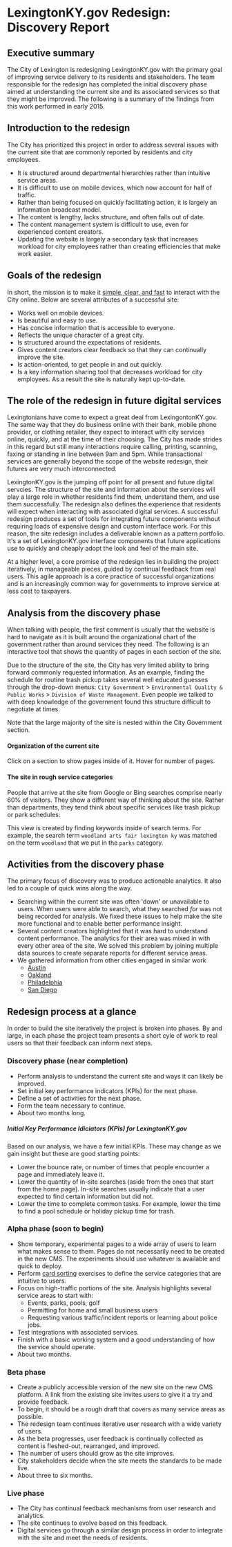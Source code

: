 <link rel="stylesheet" href="style.css">
<link rel="stylesheet" href="//maxcdn.bootstrapcdn.com/bootstrap/3.2.2/css/bootstrap.min.css" />


# LexingtonKY.gov Redesign: Discovery Report

## Executive summary

The City of Lexington is redesigning LexingtonKY.gov with the primary goal of improving service delivery to its residents and stakeholders. The team responsible for the redesign has completed the initial discovery phase aimed at understanding the current site and its associated services so that they might be improved. The following is a summary of the findings from this work performed in early 2015.

## Introduction to the redesign

The City has prioritized this project in order to address several issues with the current site that are commonly reported by residents and city employees. 

* It is structured around departmental hierarchies rather than intuitive service areas.
* It is difficult to use on mobile devices, which now account for half of traffic.
* Rather than being focused on quickly facilitating action, it is largely an information broadcast model.
* The content is lengthy, lacks structure, and often falls out of date.
* The content management system is difficult to use, even for experienced content creators.
* Updating the website is largely a secondary task that increases workload for city employees rather than creating efficiencies that make work easier.

## Goals of the redesign

In short, the mission is to make it [simple, clear, and fast](https://www.gov.uk/transformation) to interact with the City online. Below are several attributes of a successful site:

* Works well on mobile devices.
* Is beautiful and easy to use.
* Has concise information that is accessible to everyone.
* Reflects the unique character of a great city.
* Is structured around the expectations of residents.
* Gives content creators clear feedback so that they can continually improve the site.
* Is action-oriented, to get people in and out quickly.
* Is a key information sharing tool that decreases workload for city employees. As a result the site is naturally kept up-to-date.

## The role of the redesign in future digital services

Lexingtonians have come to expect a great deal from LexingontonKY.gov. The same way that they do business online with their bank, mobile phone provider, or clothing retailer, they expect to interact with city services online, quickly, and at the time of their choosing. The City has made strides in this regard but still many interactions require calling, printing, scanning, faxing or standing in line between 9am and 5pm. While transactional services are generally beyond the scope of the website redesign, their futures are very much interconnected.

LexingtonKY.gov is the jumping off point for all present and future digital servcies. The structure of the site and information about the services will play a large role in whether residents find them, understand them, and use them successfully. The redesign also defines the experience that residents will expect when interacting with associated digital services. A successful redesign produces a set of tools for integrating future components without requiring loads of expensive design and custom interface work. For this reason, the site redesign includes a deliverable known as a pattern portfolio. It's a set of LexingtonKY.gov interface components that future applications use to quickly and cheaply adopt the look and feel of the main site.

At a higher level, a core promise of the redesign lies in building the project iteratively, in manageable pieces, guided by continual feedback from real users. This agile approach is a core practice of successful organizations and is an increasingly common way for governments to improve service at less cost to taxpayers.

## Analysis from the discovery phase

When talking with people, the first comment is usually that the website is hard to navigate as it is built around the organizational chart of the government rather than around services they need. The following is an interactive tool that shows the quantity of pages in each section of the site. 

Due to the structure of the site, the City has very limited ability to bring forward commonly requested information. As an example, finding the schedule for routine trash pickup takes several well educated guesses through the drop-down menus:  `City Government` > `Environmental Quality & Public Works` > `Division of Waste Management`. Even people we talked to with deep knowledge of the government found this structure difficult to negotiate at times.

Note that the large majority of the site is nested within the City Government section.

#### Organization of the current site

Click on a section to show pages inside of it. Hover for number of pages.

<!--[if lt IE 9]> 
<p style="color: darkred">You are using an older browser that is not currently supported. <a href="http://whatbrowser.org/">Upgrade your browser today</a> to fully use the site.</p>
[endif]-->
<p class="chart" id="chart"></p>


#### The site in rough service categories

People that arrive at the site from Google or Bing searches comprise nearly 60% of visitors. They show a different way of thinking about the site. Rather than departments, they tend think about specific services like trash pickup or park schedules:

This view is created by finding keywords inside of search terms. For example, the search term `woodland arts fair lexington ky` was matched on the term `woodland` that we put in the `parks` category.

      
<p class="chart" id="chart-inverse"></p>


## Activities from the discovery phase

The primary focus of discovery was to produce actionable analytics. It also led to a couple of quick wins along the way.

* Searching within the current site was often 'down' or unavailable to users. When users were able to search, what they searched _for_ was not being recorded for analysis. We fixed these issues to help make the site more functional and to enable better performance insight.
* Several content creators highlighted that it was hard to understand content performance. The analytics for their area was mixed in with every other area of the site. We solved this problem by joining multiple data sources to create separate reports for different service areas.
* We gathered information from other cities engaged in similar work
 	* [Austin](http://austintexas.gov/page/phase-one-documentation)
	* [Oakland](http://digifrodo.tumblr.com/)
	* [Philadelphia](http://alpha.phila.gov/)
	* [San Diego](http://www.sandiego.gov/mayor/pdf/newsreleases/2014/news140826websiteannoucement.pdf)


## Redesign process at a glance

In order to build the site iteratively the project is broken into phases. By and large, in each phase the project team presents a short cyle of work to real users so that their feedback can inform next steps.

### Discovery phase (near completion)

* Perform analysis to understand the current site and ways it can likely be improved.
* Set initial key performance indicators (KPIs) for the next phase. 
* Define a set of activities for the next phase.
* Form the team necessary to continue.
* About two months long.

##### Initial Key Performance Idiciators (KPIs) for LexingtonKY.gov

Based on our analysis, we have a few initial KPIs. These may change as we gain insight but these are good starting points:

* Lower the bounce rate, or number of times that people encounter a page and immediately leave it.
* Lower the quantity of in-site searches (aside from the ones that start from the home page). In-site searches usually indicate that a user expected to find certain information but did not.
* Lower the time to complete common tasks. For example, lower the time to find a pool schedule or holiday pickup time for trash.


### Alpha phase (soon to begin)

* Show temporary, experimental pages to a wide array of users to learn what makes sense to them. Pages do not necessarily need to be created in the new CMS. The experiments should use whatever is available and quick to deploy. 
* Perform [card sorting](https://en.wikipedia.org/wiki/Card_sorting) exercises to define the service categories that are intuitive to users.
* Focus on high-traffic portions of the site. Analysis highlights several service areas to start with:
	* Events, parks, pools, golf
	* Permitting for home and small business users
	* Requesting various traffic/incident reports or learning about police jobs.
* Test integrations with associated services.
* Finish with a basic working system and a good understanding of how the service should operate.
* About two months.


### Beta phase

* Create a publicly accessible version of the new site on the new CMS platform. A link from the existing site invites users to give it a try and provide feedback.
* To begin, it should be a rough draft that covers as many service areas as possible.
* The redesign team continues iterative user research with a wide variety of users.
* As the beta progresses, user feedback is continually collected as content is fleshed-out, rearranged, and improved.
* The number of users should grow as the site improves.
* City stakeholders decide when the site meets the standards to be made live.
* About three to six months.

### Live phase

* The City has continual feedback mechanisms from user research and analytics.
* The site continues to evolve based on this feedback.
* Digital services go through a similar design process in order to integrate with the site and meet the needs of residents.


<script src='http://d3js.org/d3.v3.min.js'></script>
<script src="index.js"></script>